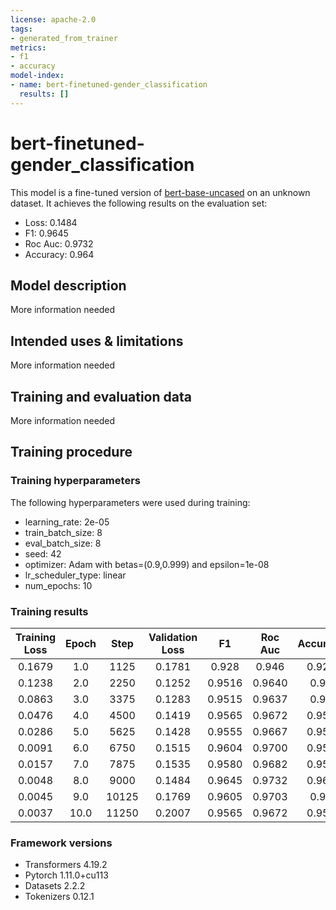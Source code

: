 ```yaml
---
license: apache-2.0
tags:
- generated_from_trainer
metrics:
- f1
- accuracy
model-index:
- name: bert-finetuned-gender_classification
  results: []
---
```


<!-- This model card has been generated automatically according to the information the Trainer had access to. You
should probably proofread and complete it, then remove this comment. -->

# bert-finetuned-gender_classification

This model is a fine-tuned version of [bert-base-uncased](https://huggingface.co/bert-base-uncased) on an unknown dataset.
It achieves the following results on the evaluation set:
- Loss: 0.1484
- F1: 0.9645
- Roc Auc: 0.9732
- Accuracy: 0.964

## Model description

More information needed

## Intended uses & limitations

More information needed

## Training and evaluation data

More information needed

## Training procedure

### Training hyperparameters

The following hyperparameters were used during training:
- learning_rate: 2e-05
- train_batch_size: 8
- eval_batch_size: 8
- seed: 42
- optimizer: Adam with betas=(0.9,0.999) and epsilon=1e-08
- lr_scheduler_type: linear
- num_epochs: 10

### Training results

| Training Loss | Epoch | Step  | Validation Loss | F1     | Roc Auc | Accuracy |
|:-------------:|:-----:|:-----:|:---------------:|:------:|:-------:|:--------:|
| 0.1679        | 1.0   | 1125  | 0.1781          | 0.928  | 0.946   | 0.927    |
| 0.1238        | 2.0   | 2250  | 0.1252          | 0.9516 | 0.9640  | 0.95     |
| 0.0863        | 3.0   | 3375  | 0.1283          | 0.9515 | 0.9637  | 0.95     |
| 0.0476        | 4.0   | 4500  | 0.1419          | 0.9565 | 0.9672  | 0.956    |
| 0.0286        | 5.0   | 5625  | 0.1428          | 0.9555 | 0.9667  | 0.954    |
| 0.0091        | 6.0   | 6750  | 0.1515          | 0.9604 | 0.9700  | 0.959    |
| 0.0157        | 7.0   | 7875  | 0.1535          | 0.9580 | 0.9682  | 0.957    |
| 0.0048        | 8.0   | 9000  | 0.1484          | 0.9645 | 0.9732  | 0.964    |
| 0.0045        | 9.0   | 10125 | 0.1769          | 0.9605 | 0.9703  | 0.96     |
| 0.0037        | 10.0  | 11250 | 0.2007          | 0.9565 | 0.9672  | 0.956    |


### Framework versions

- Transformers 4.19.2
- Pytorch 1.11.0+cu113
- Datasets 2.2.2
- Tokenizers 0.12.1
